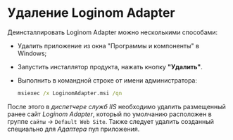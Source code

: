 # Удаление Loginom Adapter

Деинсталлировать Loginom Adapter можно несколькими способами:

* Удалить приложение из окна "Программы и компоненты" в Windows;
* Запустить инсталлятор продукта, нажать кнопку **"Удалить"**.
* Выполнить в командной строке от имени администратора:

   ```cmd
   msiexec /x LoginomAdapter.msi /qn
   ```

После этого в *диспетчере служб IIS* необходимо удалить размещенный ранее сайт *Loginom Adapter*, который по умолчанию расположен в группе `сайты` -> `Default Web Site`. Также следует удалить созданный специально для *Адаптера* пул приложения.
